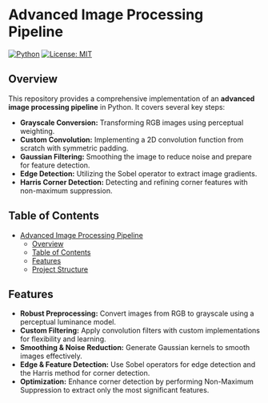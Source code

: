 # Advanced Image Processing Pipeline

[![Python](https://img.shields.io/badge/Python-3.x-blue?style=flat-square)](https://www.python.org/)
[![License: MIT](https://img.shields.io/badge/License-MIT-green?style=flat-square)](LICENSE)

## Overview
This repository provides a comprehensive implementation of an **advanced image processing pipeline** in Python. It covers several key steps:
- **Grayscale Conversion:** Transforming RGB images using perceptual weighting.
- **Custom Convolution:** Implementing a 2D convolution function from scratch with symmetric padding.
- **Gaussian Filtering:** Smoothing the image to reduce noise and prepare for feature detection.
- **Edge Detection:** Utilizing the Sobel operator to extract image gradients.
- **Harris Corner Detection:** Detecting and refining corner features with non-maximum suppression.

## Table of Contents
- [Advanced Image Processing Pipeline](#advanced-image-processing-pipeline)
  - [Overview](#overview)
  - [Table of Contents](#table-of-contents)
  - [Features](#features)
  - [Project Structure](#project-structure)

## Features
- **Robust Preprocessing:** Convert images from RGB to grayscale using a perceptual luminance model.
- **Custom Filtering:** Apply convolution filters with custom implementations for flexibility and learning.
- **Smoothing & Noise Reduction:** Generate Gaussian kernels to smooth images effectively.
- **Edge & Feature Detection:** Use Sobel operators for edge detection and the Harris method for corner detection.
- **Optimization:** Enhance corner detection by performing Non-Maximum Suppression to extract only the most significant features.

